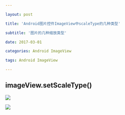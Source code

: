 ```yaml
---

layout: post

title: 'Android图片控件ImageView中scaleType的几种类型'

subtitle: '图片的几种缩放类型'

date: 2017-03-01

categories: Android ImageView

tags: Android ImageView 

---
```

imageView.setScaleType()
---

![](http://ww1.sinaimg.cn/large/6ad807f3gy1g0fcc5f91nj20k00k9wh2.jpg)

![](http://ww1.sinaimg.cn/large/6ad807f3gy1g0fccjsoy1j20k00hszml.jpg)



